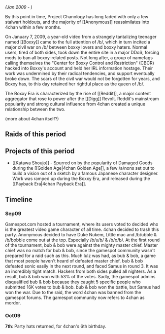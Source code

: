 _(Jan 2009 - )_

By this point in time, Project Chanology has long faded with only a few stalwart holdouts, and the majority of [[Anonymous]] reassimilates into 4chan within a few months.

On January 7, 2009, a year-old video from a strangely tantalizing teenager named [[Boxxy]] came to the full attention of /b/, which in turn incited a major civil war on /b/ between boxxy lovers and boxxy haters. Normal users, tired of both sides, took down the entire site in a major DDoS, forcing mods to ban all boxxy-related posts. Not long after, a group of namefags calling themselves the "Center for Boxxy Control and Restriction" (CBCR) hacked into Boxxy's account and held her IRL information hostage. Their work was undermined by their radical tendencies, and support eventually broke down. The scars of the civil war would not be forgotten for years, and Boxxy has, to this day retained her rightful place as the queen of /b/.

The Boxxy Era is characterized by the rise of [[Reddit]], a major content aggregator that rose to power after the [[Digg]] Revolt. Reddit's mainstream popularity and strong cultural influence from 4chan created a unique relationship between the two.

(more about 4chan itself?)

## Raids of this period

## Projects of this period

* [[Katawa Shoujo]] - Spurred on by the popularity of Damaged Goods during the [[Golden Age|4chan Golden Age]], a few /a/nons set out to build a vision out of a sketch by a famous Japanese character designer. Work was ramped up during the Boxxy Era, and released during the [[Payback Era|4chan Payback Era]].

## Timeline

### Sep09 ###

Gamespot.com hosted a tournament, where its users voted to decided who is the greatest video game character of all time. 4chan decided to trash this party. Anonymous decided to have Duke Nukem, Little mac and /b/ubble & /b/bobble come out at the top. Especially /b/u/b/ & /b/o/b/. At the first round of the tournament, bub & bob were against the mighty master chief. Master chief was no match for bub & bob, since the gamespot community wasn't prepared for a raid such as this. Much lulz was had, as bub & bob, a game that most people haven't heard of defeated master chief. bub & bob defeated sonic easily in the next round, and faced Samus in round 3. It was an incredibly tight match. Hackers from both sides pulled all nighters. As a result, bub & bob won with 53% of the votes. Sadly, the gamespot admins disqualified bub & bob because they caught 5 specific people who submitted 16K votes to bub & bob. bub & bob won the battle, but Samus had won the war. Due to the raid, the word 4chan was banned from the gamespot 
forums. The gamespot community now refers to 4chan as mordor.

### Oct09 ###

**7th**: Party hats returned, for 4chan's 6th birthday.
